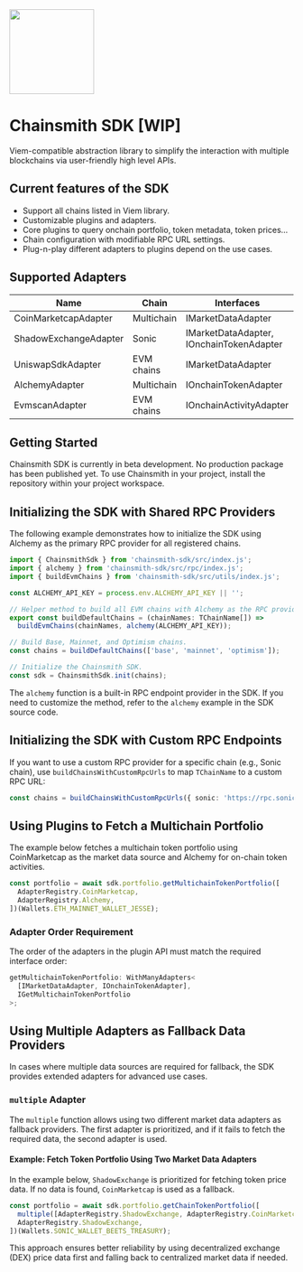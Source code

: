 <img src="https://github.com/user-attachments/assets/e2750716-ef0a-4977-be29-db691126e31b" width="150px"/>

# Chainsmith SDK [WIP]

Viem-compatible abstraction library to simplify the interaction with multiple blockchains via user-friendly high level APIs.

## Current features of the SDK

- Support all chains listed in Viem library.
- Customizable plugins and adapters.
- Core plugins to query onchain portfolio, token metadata, token prices...
- Chain configuration with modifiable RPC URL settings.
- Plug-n-play different adapters to plugins depend on the use cases.

## Supported Adapters

| Name                  | Chain      | Interfaces                               |
| --------------------- | ---------- | ---------------------------------------- |
| CoinMarketcapAdapter  | Multichain | IMarketDataAdapter                       |
| ShadowExchangeAdapter | Sonic      | IMarketDataAdapter, IOnchainTokenAdapter |
| UniswapSdkAdapter     | EVM chains | IMarketDataAdapter                       |
| AlchemyAdapter        | Multichain | IOnchainTokenAdapter                     |
| EvmscanAdapter        | EVM chains | IOnchainActivityAdapter                  |

## Getting Started

Chainsmith SDK is currently in beta development. No production package has been published yet. To use Chainsmith in your project, install the repository within your project workspace.

## Initializing the SDK with Shared RPC Providers

The following example demonstrates how to initialize the SDK using Alchemy as the primary RPC provider for all registered chains.

```typescript
import { ChainsmithSdk } from 'chainsmith-sdk/src/index.js';
import { alchemy } from 'chainsmith-sdk/src/rpc/index.js';
import { buildEvmChains } from 'chainsmith-sdk/src/utils/index.js';

const ALCHEMY_API_KEY = process.env.ALCHEMY_API_KEY || '';

// Helper method to build all EVM chains with Alchemy as the RPC provider.
export const buildDefaultChains = (chainNames: TChainName[]) =>
  buildEvmChains(chainNames, alchemy(ALCHEMY_API_KEY));

// Build Base, Mainnet, and Optimism chains.
const chains = buildDefaultChains(['base', 'mainnet', 'optimism']);

// Initialize the Chainsmith SDK.
const sdk = ChainsmithSdk.init(chains);
```

The `alchemy` function is a built-in RPC endpoint provider in the SDK. If you need to customize the method, refer to the `alchemy` example in the SDK source code.

## Initializing the SDK with Custom RPC Endpoints

If you want to use a custom RPC provider for a specific chain (e.g., Sonic chain), use `buildChainsWithCustomRpcUrls` to map `TChainName` to a custom RPC URL:

```typescript
const chains = buildChainsWithCustomRpcUrls({ sonic: 'https://rpc.soniclabs.com' }, 'evm');
```

## Using Plugins to Fetch a Multichain Portfolio

The example below fetches a multichain token portfolio using CoinMarketcap as the market data source and Alchemy for on-chain token activities.

```typescript
const portfolio = await sdk.portfolio.getMultichainTokenPortfolio([
  AdapterRegistry.CoinMarketcap,
  AdapterRegistry.Alchemy,
])(Wallets.ETH_MAINNET_WALLET_JESSE);
```

### Adapter Order Requirement

The order of the adapters in the plugin API must match the required interface order:

```typescript
getMultichainTokenPortfolio: WithManyAdapters<
  [IMarketDataAdapter, IOnchainTokenAdapter],
  IGetMultichainTokenPortfolio
>;
```

## Using Multiple Adapters as Fallback Data Providers

In cases where multiple data sources are required for fallback, the SDK provides extended adapters for advanced use cases.

### `multiple` Adapter

The `multiple` function allows using two different market data adapters as fallback providers. The first adapter is prioritized, and if it fails to fetch the required data, the second adapter is used.

#### Example: Fetch Token Portfolio Using Two Market Data Adapters

In the example below, `ShadowExchange` is prioritized for fetching token price data. If no data is found, `CoinMarketcap` is used as a fallback.

```typescript
const portfolio = await sdk.portfolio.getChainTokenPortfolio([
  multiple([AdapterRegistry.ShadowExchange, AdapterRegistry.CoinMarketcap]),
  AdapterRegistry.ShadowExchange,
])(Wallets.SONIC_WALLET_BEETS_TREASURY);
```

This approach ensures better reliability by using decentralized exchange (DEX) price data first and falling back to centralized market data if needed.
